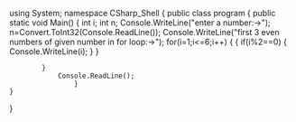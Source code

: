 using System;
namespace CSharp_Shell
{
	public class program
	{
		public static void Main()
		{
			int i;
			int n;
			Console.WriteLine("enter a number:->");
			n=Convert.ToInt32(Console.ReadLine());
			Console.WriteLine("first 3 even numbers of given number in for loop:->");
			for(i=1;i<=6;i++)
			{
				{
					if(i%2==0)
					{
						Console.WriteLine(i);
					}
				}
				
			}
				Console.ReadLine();
					}
	}
}
